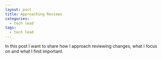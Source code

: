 ```yaml
---
layout: post
title: Approaching Reviews
categories:
  - tech lead
tags:
  - tech lead
---
```


In this post I want to share how I approach reviewing changes, what I focus on and what I find important.
